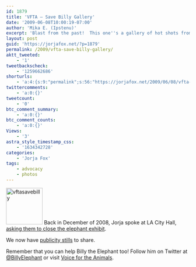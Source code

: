 ```yaml
---
id: 1879
title: 'VFTA — Save Billy Gallery'
date: '2009-06-08T10:00:19-07:00'
author: 'Mika E. (Ipstenu)'
excerpt: 'Blast from the past!  This one''s a gallery of hot shots from when Jorja spoke at LA City Hall, asking them to close the elephant exhibit.'
layout: post
guid: 'https://jorjafox.net/?p=1879'
permalink: /2009/vfta-save-billy-gallery/
aktt_tweeted:
    - '1'
tweetbackscheck:
    - '1259662686'
shorturls:
    - 'a:4:{s:9:"permalink";s:56:"https://jorjafox.net/2009/06/08/vfta-save-billy-gallery/";s:7:"tinyurl";s:25:"http://tinyurl.com/lxroz7";s:4:"isgd";s:18:"http://is.gd/53ETH";s:5:"bitly";s:20:"http://bit.ly/73GuH8";}'
twittercomments:
    - 'a:0:{}'
tweetcount:
    - '0'
btc_comment_summary:
    - 'a:0:{}'
btc_comment_counts:
    - 'a:0:{}'
Views:
    - '3'
astra_style_timestamp_css:
    - '1634342728'
categories:
    - 'Jorja Fox'
tags:
    - advocacy
    - photos
---
```


<a href="//static.jorjafox.net/wordpress/2009/06/vftasavebilly.jpg"><img src="//static.jorjafox.net/wordpress/2009/06/vftasavebilly-100x100.jpg" alt="vftasavebilly" title="vftasavebilly" width="100" height="100" class="alignleft size-thumbnail wp-image-1880" /></a> Back in December of 2008, Jorja spoke at LA City Hall, <a href="https://jorjafox.net/wiki/Voice_For_The_Animals_Foundation">asking them to close the elephant exhibit</a>.

We now have <a href="https://jorjafox.net/gallery/pub/animals/20081208-vftasavebilly/">publicity stills</a> to share.

Remember that you can help Billy the Elephant too! Follow him on Twitter at <a href="http://twitter.com/BillyElephant">@BillyElephant</a> or visit <a href="http://www.vftafoundation.org/">Voice for the Animals</a>.
